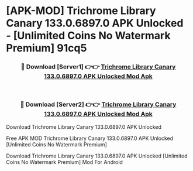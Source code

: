 # [APK-MOD] Trichrome Library Canary 133.0.6897.0 APK Unlocked - [Unlimited Coins No Watermark Premium] 91cq5



<div align="center">
<h3>🔴 Download [Server1] 👉👉 <a href="https://momento.my/?title=Trichrome_Library_Canary_133.0.6897.0_APK_Unlocked">Trichrome Library Canary 133.0.6897.0 APK Unlocked Mod Apk</a></h3><br>

<h3>🔴 Download [Server2] 👉👉 <a href="https://momento.my/?title=Trichrome_Library_Canary_133.0.6897.0_APK_Unlocked">Trichrome Library Canary 133.0.6897.0 APK Unlocked Mod Apk</a></h3>
</div>



Download Trichrome Library Canary 133.0.6897.0 APK Unlocked 

Free APK MOD Trichrome Library Canary 133.0.6897.0 APK Unlocked [Unlimited Coins No Watermark Premium]

Download Trichrome Library Canary 133.0.6897.0 APK Unlocked [Unlimited Coins No Watermark Premium] Mod For Android
